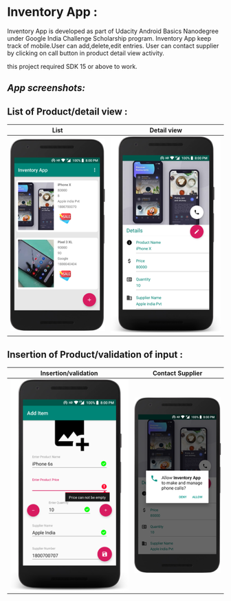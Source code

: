 # Inventory App : 

Inventory App is developed as part of Udacity Android Basics Nanodegree under Google India Challenge Scholarship program.
Inventory App keep track of mobile.User can add,delete,edit entries.
User can contact supplier by clicking on call button in product detail view activity.
 
this project required SDK 15 or above to work.

## **_App screenshots:_**

## **List of Product/detail view :**

List  | Detail view
-----------------|---------------- 
![image](https://github.com/hasanmohdkhan/Android-Basics-Nanodegree-Inventory-app/blob/master/list.png) |![image](https://github.com/hasanmohdkhan/Android-Basics-Nanodegree-Inventory-app/blob/master/detailView.png) 

## **Insertion of Product/validation of input :**

  Insertion/validation  | Contact Supplier
-----------------|---------------- 
![image](https://github.com/hasanmohdkhan/Android-Basics-Nanodegree-Inventory-app/blob/master/insertion.png) |![image](https://github.com/hasanmohdkhan/Android-Basics-Nanodegree-Inventory-app/blob/master/call.png) 
